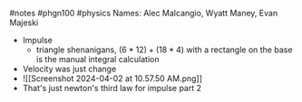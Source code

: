 #notes #phgn100 #physics
Names: Alec Malcangio, Wyatt Maney, Evan Majeski
- Impulse 
	- triangle shenanigans, $(6*12) + (18*4)$ with a rectangle on the base is the manual integral calculation
- Velocity was just change
- ![[Screenshot 2024-04-02 at 10.57.50 AM.png]]
- That's just newton's third law for impulse part 2